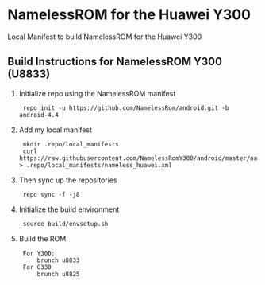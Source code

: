 NamelessROM for the Huawei Y300
===============================

Local Manifest to build NamelessROM for the Huawei Y300

Build Instructions for NamelessROM Y300 (U8833)
-----------------------------------------------------------------------------

1. Initialize repo using the NamelessROM manifest

        repo init -u https://github.com/NamelessRom/android.git -b android-4.4

2. Add my local manifest

        mkdir .repo/local_manifests
        curl https://raw.githubusercontent.com/NamelessRomY300/android/master/nameless_huawei.xml > .repo/local_manifests/nameless_huawei.xml

3. Then sync up the repositories
 
        repo sync -f -j8

4. Initialize the build environment

        source build/envsetup.sh
    
5. Build the ROM

        For Y300:
            brunch u8833
        For G330
            brunch u8825
